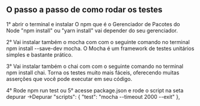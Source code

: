 ## O passo a passo   de como rodar os testes

1° abrir o terminal e instalar O npm que  é o Gerenciador de Pacotes do Node "npm install" ou "yarn install"  vai depender do seu gerenciador.

2° Vai instalar também o mocha com com o seguinte comando no terminal npm install --save-dev mocha.
O Mocha é um framework de testes unitários simples e bastante prático. 

3° Vai instalar também o chai com com o seguinte comando no terminal npm install chai.
Torna os testes muito mais fáceis, oferecendo muitas asserções que você pode executar em seu código. 

4° Rode npm run  test
ou
5° acesse package.json e rode o script na seta depurar
->Depurar
  "scripts": {
    "test": "mocha --timeout 2000 --exit"
  },

